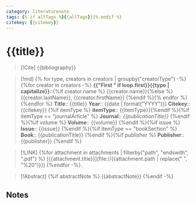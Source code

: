 ```yaml
---
category: literaturenote
tags: {% if allTags %}{{allTags}}{% endif %}
citekey: {{citekey}}
---
```

# {{title}}

> [!Cite]
> {{bibliography}}

>[!md]
{% for type, creators in creators | groupby("creatorType") -%}
{%for creator in creators -%}
> **{{"First " if loop.first}}{{type | capitalize}}**::{%if creator.name %} {{creator.name}}{%else %}{{creator.lastName}}, {{creator.firstName}} {%endif %}{% endfor %}
> {%endfor %}
> **Title**:: {{title}}
> **Year**:: {{date | format("YYYY")}}
> **Citekey**:: {{citekey}} {%if itemType %}
> **itemType**:: {{itemType}}{%endif %}{%if itemType == "journalArticle" %}
> **Journal**:: *{{publicationTitle}}* {%endif %}{%if volume %}
> **Volume**:: {{volume}} {%endif %}{%if issue %}
> **Issue**:: {{issue}} {%endif %}{%if itemType == "bookSection" %}
> **Book**:: {{publicationTitle}} {%endif %}{%if publisher %}
> **Publisher**:: {{publisher}} {%endif %}


> [!LINK] 
> {%for attachment in attachments | filterby("path", "endswith", ".pdf") %}
>  [{{attachment.title}}](file://{{attachment.path | replace(" ", "%20")}})  {%endfor -%}.

> [!Abstract]
> {%if abstractNote %}
> {{abstractNote}}
> {%endif -%}
> 

## Notes
